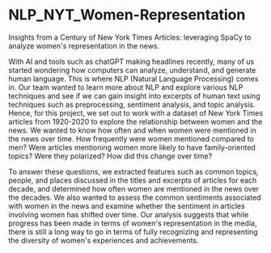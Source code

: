 # NLP_NYT_Women-Representation
Insights from a Century of New York Times Articles: leveraging SpaCy to analyze women's representation in the news.


With AI and tools such as chatGPT making headlines recently, many of us started wondering how computers can analyze, understand, and generate human language. This is where NLP (Natural Language Processing) comes in. Our team wanted to learn more about NLP and explore various NLP techniques and see if we can gain insight into excerpts of human text using techniques such as preprocessing, sentiment analysis, and topic analysis. Hence, for this project, we set out to work with a dataset of New York Times articles from 1920-2020 to explore the relationship between women and the news. We wanted to know how often and when women were mentioned in the news over time. How frequently were women mentioned compared to men? Were articles mentioning women more likely to have family-oriented topics? Were they polarized? How did this change over time?

To answer these questions, we extracted features such as common topics, people, and places discussed in the titles and excerpts of articles for each decade, and determined how often women are mentioned in the news over the decades. We also wanted to assess the common sentiments associated with women in the news and examine whether the sentiment in articles involving women has shifted over time. Our analysis suggests that while progress has been made in terms of women's representation in the media, there is still a long way to go in terms of fully recognizing and representing the diversity of women's experiences and achievements.
